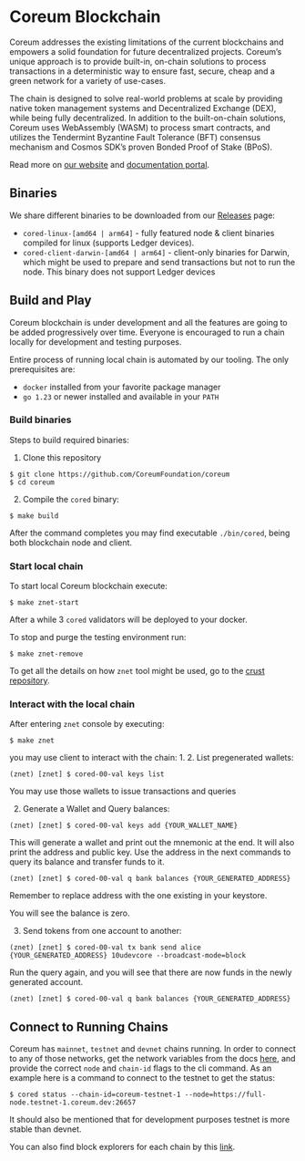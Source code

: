 # Coreum Blockchain

Coreum addresses the existing limitations of the current blockchains and empowers a solid foundation for future decentralized projects.
Coreum’s unique approach is to provide built-in, on-chain solutions to process transactions in a deterministic way to ensure fast, secure, cheap and a green network for a variety of use-cases.

The chain is designed to solve real-world problems at scale by providing native token management systems and Decentralized 
Exchange (DEX), while being fully decentralized. In addition to the built-on-chain solutions, Coreum uses WebAssembly (WASM)
to process smart contracts, and utilizes the Tendermint Byzantine Fault Tolerance (BFT) consensus mechanism and Cosmos SDK’s 
proven Bonded Proof of Stake (BPoS).

Read more on [our website](https://www.coreum.com) and [documentation portal](https://docs.coreum.dev).

## Binaries

We share different binaries to be downloaded from our [Releases](https://github.com/CoreumFoundation/coreum/releases) page:

* `cored-linux-[amd64 | arm64]` - fully featured node & client binaries compiled for linux (supports Ledger devices).
* `cored-client-darwin-[amd64 | arm64]` - client-only binaries for Darwin, which might be used to prepare and send transactions but not to run the node. This binary does not support Ledger devices

## Build and Play

Coreum blockchain is under development and all the features are going to be added progressively over time.
Everyone is encouraged to run a chain locally for development and testing purposes.

Entire process of running local chain is automated by our tooling. The only prerequisites are:
- `docker` installed from your favorite package manager
- `go 1.23` or newer installed and available in your `PATH`

### Build binaries

Steps to build required binaries:
1. Clone this repository
```
$ git clone https://github.com/CoreumFoundation/coreum
$ cd coreum
```
2. Compile the `cored` binary:
```
$ make build
```

After the command completes you may find executable `./bin/cored`, being both blockchain node and client.

### Start local chain

To start local Coreum blockchain execute:

```
$ make znet-start
```

After a while 3 `cored` validators will be deployed to your docker. 

To stop and purge the testing environment run:

```
$ make znet-remove
```

To get all the details on how `znet` tool might be used, go to the [crust repository](https://github.com/CoreumFoundation/crust).

### Interact with the local chain

After entering `znet` console by executing:

```
$ make znet
```
you may use client to interact with the chain:
1. 
2. List pregenerated wallets:
```
(znet) [znet] $ cored-00-val keys list
```
You may use those wallets to issue transactions and queries

2. Generate a Wallet and Query balances:
```
(znet) [znet] $ cored-00-val keys add {YOUR_WALLET_NAME} 
```
This will generate a wallet and print out the mnemonic at the end. It will also print 
the address and public key. Use the address in the next commands to query its balance
and transfer funds to it.
```
(znet) [znet] $ cored-00-val q bank balances {YOUR_GENERATED_ADDRESS}
```
Remember to replace address with the one existing in your keystore.

You will see the balance is zero.

3. Send tokens from one account to another:
```
(znet) [znet] $ cored-00-val tx bank send alice {YOUR_GENERATED_ADDRESS} 10udevcore --broadcast-mode=block
```
Run the query again, and you will see that there are now funds in the newly generated account.
```
(znet) [znet] $ cored-00-val q bank balances {YOUR_GENERATED_ADDRESS}
```

## Connect to Running Chains
Coreum has `mainnet`, `testnet` and `devnet` chains running. In order to connect to any of those networks, get the
network variables from the docs [here](https://docs.coreum.dev/docs/become-validator/essentials/network-variables), and
provide the correct `node` and `chain-id` flags to the cli command. 
As an example here is a command to connect to the testnet to get the status:

```
$ cored status --chain-id=coreum-testnet-1 --node=https://full-node.testnet-1.coreum.dev:26657
```
It should also be mentioned that for development purposes testnet is more stable than devnet.

You can also find block explorers for each chain by this
[link](https://docs.coreum.dev/docs/tools/blockchain-explorers).
